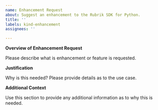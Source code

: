 ```yaml
---
name: Enhancement Request
about: Suggest an enhancement to the Rubrik SDK for Python.
title: ''
labels: kind-enhancement
assignees: ''

---
```


<!-- Please only use this template for submitting enhancement requests -->

**Overview of Enhancement Request**

Please describe what is enhancement or feature is requested. 

**Justification**

Why is this needed? Please provide details as to the use case.

**Additional Context**

Use this section to provide any additional information as to why this is needed. 
